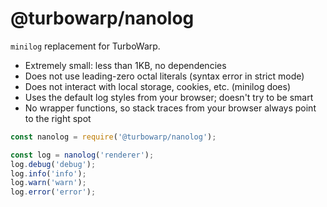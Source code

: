 # @turbowarp/nanolog

`minilog` replacement for TurboWarp.

 - Extremely small: less than 1KB, no dependencies
 - Does not use leading-zero octal literals (syntax error in strict mode)
 - Does not interact with local storage, cookies, etc. (minilog does)
 - Uses the default log styles from your browser; doesn't try to be smart
 - No wrapper functions, so stack traces from your browser always point to the right spot

```js
const nanolog = require('@turbowarp/nanolog');

const log = nanolog('renderer');
log.debug('debug');
log.info('info');
log.warn('warn');
log.error('error');
```
